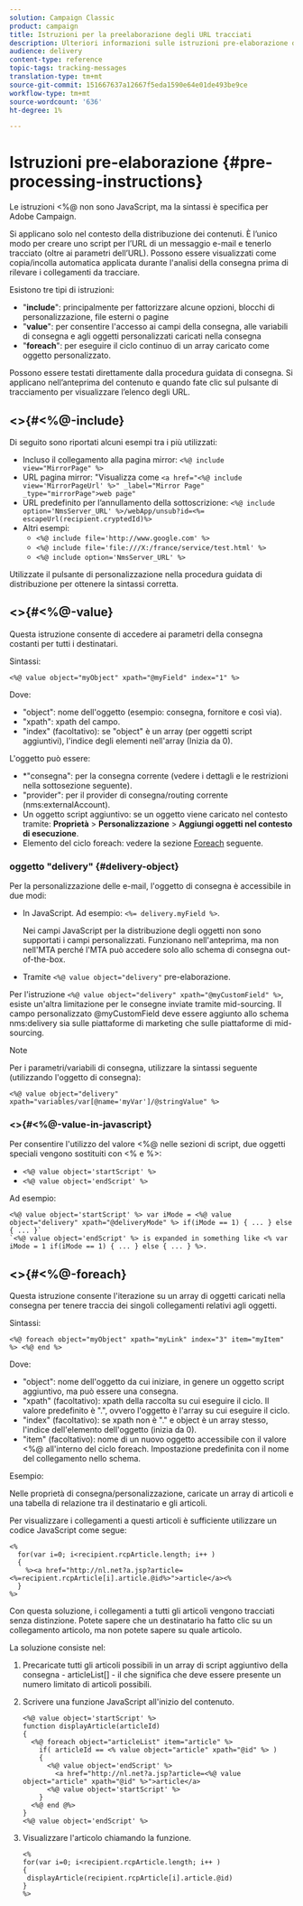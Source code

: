 ```yaml
---
solution: Campaign Classic
product: campaign
title: Istruzioni per la preelaborazione degli URL tracciati
description: Ulteriori informazioni sulle istruzioni pre-elaborazione da utilizzare per eseguire lo script dell'URL di un'e-mail e per tenerla ancora traccia.
audience: delivery
content-type: reference
topic-tags: tracking-messages
translation-type: tm+mt
source-git-commit: 151667637a12667f5eda1590e64e01de493be9ce
workflow-type: tm+mt
source-wordcount: '636'
ht-degree: 1%

---
```



# Istruzioni pre-elaborazione {#pre-processing-instructions}

Le istruzioni &lt;%@ non sono JavaScript, ma la sintassi è specifica per  Adobe Campaign.

Si applicano solo nel contesto della distribuzione dei contenuti. È l’unico modo per creare uno script per l’URL di un messaggio e-mail e tenerlo tracciato (oltre ai parametri dell’URL). Possono essere visualizzati come copia/incolla automatica applicata durante l&#39;analisi della consegna prima di rilevare i collegamenti da tracciare.

Esistono tre tipi di istruzioni:

* &quot;**include**&quot;: principalmente per fattorizzare alcune opzioni, blocchi di personalizzazione, file esterni o pagine
* &quot;**value**&quot;: per consentire l&#39;accesso ai campi della consegna, alle variabili di consegna e agli oggetti personalizzati caricati nella consegna
* &quot;**foreach**&quot;: per eseguire il ciclo continuo di un array caricato come oggetto personalizzato.

Possono essere testati direttamente dalla procedura guidata di consegna. Si applicano nell’anteprima del contenuto e quando fate clic sul pulsante di tracciamento per visualizzare l’elenco degli URL.

## &lt;>{#<%@-include}

Di seguito sono riportati alcuni esempi tra i più utilizzati:

* Incluso il collegamento alla pagina mirror: `<%@ include view="MirrorPage" %>`
* URL pagina mirror: &quot;Visualizza come `<a href="<%@ include view='MirrorPageUrl' %>" _label="Mirror Page" _type="mirrorPage">web page"`
* URL predefinito per l’annullamento della sottoscrizione: `<%@ include option='NmsServer_URL' %>/webApp/unsub?id=<%= escapeUrl(recipient.cryptedId)%>`
* Altri esempi:
   * `<%@ include file='http://www.google.com' %>`
   * `<%@ include file='file:///X:/france/service/test.html' %>`
   * `<%@ include option='NmsServer_URL' %>`

Utilizzate il pulsante di personalizzazione nella procedura guidata di distribuzione per ottenere la sintassi corretta.

## &lt;>{#<%@-value}

Questa istruzione consente di accedere ai parametri della consegna costanti per tutti i destinatari.

Sintassi:

`<%@ value object="myObject" xpath="@myField" index="1" %>`

Dove:

* &quot;object&quot;: nome dell&#39;oggetto (esempio: consegna, fornitore e così via).
* &quot;xpath&quot;: xpath del campo.
* &quot;index&quot; (facoltativo): se &quot;object&quot; è un array (per oggetti script aggiuntivi), l&#39;indice degli elementi nell&#39;array (Inizia da 0).

L&#39;oggetto può essere:

* *&quot;consegna&quot;: per la consegna corrente (vedere i dettagli e le restrizioni nella sottosezione seguente).
* &quot;provider&quot;: per il provider di consegna/routing corrente (nms:externalAccount).
* Un oggetto script aggiuntivo: se un oggetto viene caricato nel contesto tramite: **Proprietà** > **Personalizzazione** > **Aggiungi oggetti nel contesto di esecuzione**.
* Elemento del ciclo foreach: vedere la sezione [Foreach](#<%@-foreach) seguente.

### oggetto &quot;delivery&quot; {#delivery-object}

Per la personalizzazione delle e-mail, l&#39;oggetto di consegna è accessibile in due modi:

* In JavaScript. Ad esempio: `<%= delivery.myField %>`.

   Nei campi JavaScript per la distribuzione degli oggetti non sono supportati i campi personalizzati. Funzionano nell&#39;anteprima, ma non nell&#39;MTA perché l&#39;MTA può accedere solo allo schema di consegna out-of-the-box.

* Tramite `<%@ value object="delivery"` pre-elaborazione.

Per l&#39;istruzione `<%@ value object="delivery" xpath="@myCustomField" %>`, esiste un&#39;altra limitazione per le consegne inviate tramite mid-sourcing. Il campo personalizzato @myCustomField deve essere aggiunto allo schema nms:delivery sia sulle piattaforme di marketing che sulle piattaforme di mid-sourcing.

>[!NOTE]
>
>Per i parametri/variabili di consegna, utilizzare la sintassi seguente (utilizzando l&#39;oggetto di consegna):
>
>`<%@ value object="delivery" xpath="variables/var[@name='myVar']/@stringValue" %>`

### &lt;>{#<%@-value-in-javascript}

Per consentire l&#39;utilizzo del valore &lt;%@ nelle sezioni di script, due oggetti speciali vengono sostituiti con &lt;% e %>:

* `<%@ value object='startScript' %>`
* `<%@ value object='endScript' %>`

Ad esempio:

```
<%@ value object='startScript' %> var iMode = <%@ value object="delivery" xpath="@deliveryMode" %> if(iMode == 1) { ... } else { ... }`
`<%@ value object='endScript' %> is expanded in something like <% var iMode = 1 if(iMode == 1) { ... } else { ... } %>.
```

## &lt;>{#<%@-foreach}

Questa istruzione consente l&#39;iterazione su un array di oggetti caricati nella consegna per tenere traccia dei singoli collegamenti relativi agli oggetti.

Sintassi:

`<%@ foreach object="myObject" xpath="myLink" index="3" item="myItem" %> <%@ end %>`

Dove:

* &quot;object&quot;: nome dell&#39;oggetto da cui iniziare, in genere un oggetto script aggiuntivo, ma può essere una consegna.
* &quot;xpath&quot; (facoltativo): xpath della raccolta su cui eseguire il ciclo. Il valore predefinito è &quot;.&quot;, ovvero l&#39;oggetto è l&#39;array su cui eseguire il ciclo.
* &quot;index&quot; (facoltativo): se xpath non è &quot;.&quot; e object è un array stesso, l&#39;indice dell&#39;elemento dell&#39;oggetto (inizia da 0).
* &quot;item&quot; (facoltativo): nome di un nuovo oggetto accessibile con il valore &lt;%@ all&#39;interno del ciclo foreach. Impostazione predefinita con il nome del collegamento nello schema.

Esempio:

Nelle proprietà di consegna/personalizzazione, caricate un array di articoli e una tabella di relazione tra il destinatario e gli articoli.

Per visualizzare i collegamenti a questi articoli è sufficiente utilizzare un codice JavaScript come segue:

```
<%
  for(var i=0; i<recipient.rcpArticle.length; i++ )
  {
    %><a href="http://nl.net?a.jsp?article=<%=recipient.rcpArticle[i].article.@id%>">article</a><%
  }
%>
```

Con questa soluzione, i collegamenti a tutti gli articoli vengono tracciati senza distinzione. Potete sapere che un destinatario ha fatto clic su un collegamento articolo, ma non potete sapere su quale articolo.

La soluzione consiste nel:

1. Precaricate tutti gli articoli possibili in un array di script aggiuntivo della consegna - articleList[] - il che significa che deve essere presente un numero limitato di articoli possibili.
1. Scrivere una funzione JavaScript all&#39;inizio del contenuto.

   ```
   <%@ value object='startScript' %>
   function displayArticle(articleId)
   {
     <%@ foreach object="articleList" item="article" %>
       if( articleId == <% value object="article" xpath="@id" %> ) 
       {
         <%@ value object='endScript' %>
           <a href="http://nl.net?a.jsp?article=<%@ value object="article" xpath="@id" %>">article</a>
         <%@ value object='startScript' %>
       } 
     <%@ end @%>
   }
   <%@ value object='endScript' %>
   ```
1. Visualizzare l&#39;articolo chiamando la funzione.

   ```
   <%
   for(var i=0; i<recipient.rcpArticle.length; i++ )
   {
    displayArticle(recipient.rcpArticle[i].article.@id)
   }
   %>
   ```

